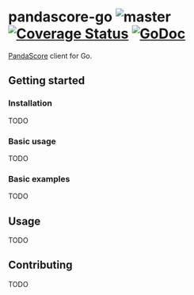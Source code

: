 # pandascore-go ![master](https://github.com/tmbrggmn/pandascore-go/workflows/master/badge.svg?branch=master) [![Coverage Status](https://coveralls.io/repos/github/tmbrggmn/pandascore-go/badge.svg?branch=master)](https://coveralls.io/github/tmbrggmn/pandascore-go?branch=master) [![GoDoc](https://godoc.org/github.com/tmbrggmn/pandascore-go?status.svg)](https://godoc.org/github.com/tmbrggmn/pandascore-go)

[PandaScore](https://pandascore.co) client for Go.

## Getting started

### Installation

TODO

### Basic usage

TODO

### Basic examples

TODO

## Usage

TODO

## Contributing

TODO
